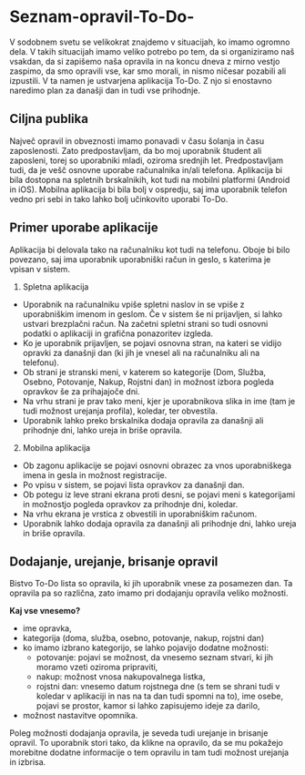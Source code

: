 # Seznam-opravil-To-Do-

V sodobnem svetu se velikokrat znajdemo v situacijah, ko imamo ogromno dela. V takih situacijah imamo veliko potrebo po tem, da si organiziramo naš vsakdan, da si zapišemo naša opravila in na koncu dneva z mirno vestjo zaspimo, da smo opravili vse, kar smo morali, in nismo ničesar pozabili ali izpustili. V ta namen je ustvarjena aplikacija To-Do. Z njo si enostavno naredimo plan za današji dan in tudi vse prihodnje.

## Ciljna publika
Največ opravil in obveznosti imamo ponavadi v času šolanja in času zaposlenosti. Zato predpostavljam, da bo moj uporabnik študent ali zaposleni, torej so uporabniki mladi, oziroma srednjih let. Predpostavljam tudi, da je vešč osnovne uporabe računalnika in/ali telefona. Aplikacija bi bila dostopna na spletnih brskalnikih, kot tudi na mobilni platformi (Android in iOS). Mobilna aplikacija bi bila bolj v ospredju, saj ima uporabnik telefon vedno pri sebi in tako lahko bolj učinkovito uporabi To-Do.

## Primer uporabe aplikacije
Aplikacija bi delovala tako na računalniku kot tudi na telefonu. Oboje bi bilo povezano, saj ima uporabnik uporabniški račun in geslo, s katerima je vpisan v sistem.

1. Spletna aplikacija
  - Uporabnik na računalniku vpiše spletni naslov in se vpiše z uporabniškim imenom in geslom. Če v sistem še ni prijavljen, si lahko ustvari brezplačni račun. Na začetni spletni strani so tudi osnovni podatki o aplikaciji in grafična ponazoritev izgleda.
  - Ko je uporabnik prijavljen, se pojavi osnovna stran, na kateri se vidijo opravki za današnji dan (ki jih je vnesel ali na računalniku ali na telefonu).
  - Ob strani je stranski meni, v katerem so kategorije (Dom, Služba, Osebno, Potovanje, Nakup, Rojstni dan) in možnost izbora pogleda opravkov še za prihajajoče dni.
  - Na vrhu strani je prav tako meni, kjer je uporabnikova slika in ime (tam je tudi možnost urejanja profila), koledar, ter obvestila.
  - Uporabnik lahko preko brskalnika dodaja opravila za današnji ali prihodnje dni, lahko ureja in briše opravila.
  
2. Mobilna aplikacija
  - Ob zagonu aplikacije se pojavi osnovni obrazec za vnos uporabniškega imena in gesla in možnost registracije.
  - Po vpisu v sistem, se pojavi lista opravkov za današnji dan. 
  - Ob potegu iz leve strani ekrana proti desni, se pojavi meni s kategorijami in možnostjo pogleda opravkov za prihodnje dni, koledar.
  - Na vrhu ekrana je vrstica z obvestili in uporabniškim računom.
  - Uporabnik lahko dodaja opravila za današnji ali prihodnje dni, lahko ureja in briše opravila.
  
## Dodajanje, urejanje, brisanje opravil
Bistvo To-Do lista so opravila, ki jih uporabnik vnese za posamezen dan. Ta opravila pa so različna, zato imamo pri dodajanju opravila veliko možnosti.

**Kaj vse vnesemo?**
- ime opravka,
- kategorija (doma, služba, osebno, potovanje, nakup, rojstni dan)
- ko imamo izbrano kategorijo, se lahko pojavijo dodatne možnosti: 
  - potovanje: pojavi se možnost, da vnesemo seznam stvari, ki jih moramo vzeti oziroma pripraviti,
  - nakup: možnost vnosa nakupovalnega listka,
  - rojstni dan: vnesemo datum rojstnega dne (s tem se shrani tudi v koledar v aplikaciji in nas na ta dan tudi spomni na to), ime osebe, pojavi se prostor, kamor si lahko zapisujemo ideje za darilo,
- možnost nastavitve opomnika.

Poleg možnosti dodajanja opravila, je seveda tudi urejanje in brisanje opravil. To uporabnik stori tako, da klikne na opravilo, da se mu pokažejo morebitne dodatne informacije o tem opravilu in tam tudi možnost urejanja in izbrisa.

